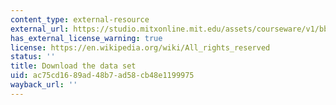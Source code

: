 ```yaml
---
content_type: external-resource
external_url: https://studio.mitxonline.mit.edu/assets/courseware/v1/bbf68069ed2763d0bf83506acd468a88/asset-v1:MITxT+14.310x+3T2021+type@asset+block/qian.csv
has_external_license_warning: true
license: https://en.wikipedia.org/wiki/All_rights_reserved
status: ''
title: Download the data set
uid: ac75cd16-89ad-48b7-ad58-cb48e1199975
wayback_url: ''
---
```

